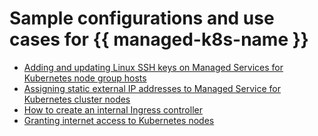 # Sample configurations and use cases for {{ managed-k8s-name }}

* [Adding and updating Linux SSH keys on Managed Services for Kubernetes node group hosts](adding-and-changing-ssh-keys-for-linux-users-on-node-groups.md)
* [Assigning static external IP addresses to Managed Service for Kubernetes cluster nodes](assign-static-ip-address-for-worker-nodes-mk8s.md)
* [How to create an internal Ingress controller](create-internal-ingress-balancer.md)
* [Granting internet access to Kubernetes nodes](providing-internet-access-for-mk8s-nodes.md)
